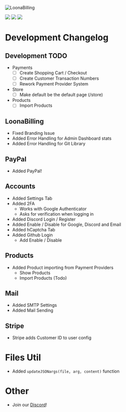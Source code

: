 ![LoonaBilling](https://user-images.githubusercontent.com/28388670/172512382-81059cf6-c872-4a4c-a370-223f2d4d009c.png)

<img src="https://img.shields.io/discord/887501133902385202?logo=discord&style=social"> <img src="https://img.shields.io/github/last-commit/Loona-cc/LoonaBilling?logo=github&style=social"> <img src="https://img.shields.io/github/workflow/status/Loona-cc/LoonaBilling/CodeQL?logo=github-sponsors&style=social">

# Development Changelog

## Development TODO
+ Payments
  + [ ] Create Shopping Cart / Checkout
  + [ ] Create Customer Transaction Numbers
  + [ ] Rework Payment Provider System
+ Store
  + [ ] Make default be the default page (/store)
+ Products
  + [ ] Import Products

## LoonaBilling
+ Fixed Branding Issue
+ Added Error Handling for Admin Dashboard stats
+ Added Error Handling for Git Library

## PayPal
+ Added PayPal!

## Accounts
+ Added Settings Tab
+ Added 2FA
  + Works with Google Authenticator
  + Asks for verification when logging in
+ Added Discord Login / Register
+ Added Enable / Disable for Google, Discord and Email
+ Added hCaptcha Tab
+ Added Github Login
  + Add Enable / Disable

## Products
+ Added Product importing from Payment Providers
  + Show Products
  + Import Products (Todo)

## Mail
+ Added SMTP Settings
+ Added Mail Sending

## Stripe
+ Stripe adds Customer ID to user config

# Files Util
+ Added `updateJSONargs(file, arg, content)` function

# Other
+ Join our [Discord](https://loona.cc)!
